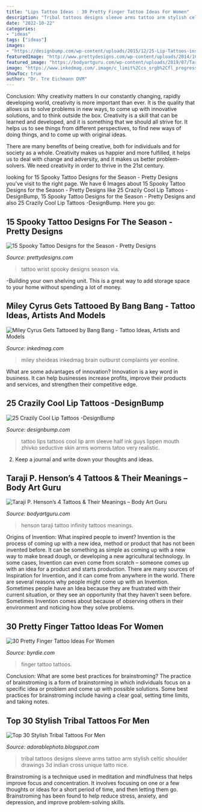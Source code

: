 ```yaml
---
title: "Lips Tattoo Ideas : 30 Pretty Finger Tattoo Ideas For Women"
description: "Tribal tattoos designs sleeve arms tattoo arm stylish celtic shoulder drawings 3d indian cross unique tatto nice"
date: "2022-10-22"
categories:
- "ideas"
tags: ["ideas"]
images:
- "https://designbump.com/wp-content/uploads/2015/12/25-Lip-Tattoos-inspiration-11.jpg"
featuredImage: "http://www.prettydesigns.com/wp-content/uploads/2014/10/Wrist-Tattoo.jpg"
featured_image: "https://bodyartguru.com/wp-content/uploads/2019/07/Taraji-P-Henson-Infinity-Tattoo.jpg"
image: "https://www.inkedmag.com/.image/c_limit%2Ccs_srgb%2Cfl_progressive%2Cq_auto:good%2Cw_700/MTU5MDMyMTQwNDYzODc1ODY0/love-yer-brain.jpg"
ShowToc: true
author: "Dr. Tre Eichmann DVM"
---
```



Conclusion: Why creativity matters
In our constantly changing, rapidly developing world, creativity is more important than ever. It is the quality that allows us to solve problems in new ways, to come up with innovative solutions, and to think outside the box.
Creativity is a skill that can be learned and developed, and it is something that we should all strive for. It helps us to see things from different perspectives, to find new ways of doing things, and to come up with original ideas.

There are many benefits of being creative, both for individuals and for society as a whole. Creativity makes us happier and more fulfilled, it helps us to deal with change and adversity, and it makes us better problem-solvers. We need creativity in order to thrive in the 21st century.

	

		
looking for 15 Spooky Tattoo Designs for the Season - Pretty Designs you've visit to the right page. We have 6 Images about 15 Spooky Tattoo Designs for the Season - Pretty Designs like 25 Crazily Cool Lip Tattoos -DesignBump, 15 Spooky Tattoo Designs for the Season - Pretty Designs and also 25 Crazily Cool Lip Tattoos -DesignBump. Here you go:
		
    
## 15 Spooky Tattoo Designs For The Season - Pretty Designs

<img loading=lazy src="http://www.prettydesigns.com/wp-content/uploads/2014/10/Wrist-Tattoo.jpg" onerror="this.onerror=null;this.src='https://tse2.mm.bing.net/th?id=OIP.jDLoEO6Eg5TjDzp7Goqw5QHaLH&amp;pid=15.1';" alt="15 Spooky Tattoo Designs for the Season - Pretty Designs">

_Source: prettydesigns.com_

>tattoo wrist spooky designs season via. 

	

-Building your own shelving unit. This is a great way to add storage space to your home without spending a lot of money.

    
## Miley Cyrus Gets Tattooed By Bang Bang - Tattoo Ideas, Artists And Models

<img loading=lazy src="https://www.inkedmag.com/.image/c_limit%2Ccs_srgb%2Cfl_progressive%2Cq_auto:good%2Cw_700/MTU5MDMyMTQwNDYzODc1ODY0/love-yer-brain.jpg" onerror="this.onerror=null;this.src='https://tse1.mm.bing.net/th?id=OIP.ljbyBmxL2L71OGq2GPq5AwHaJ4&amp;pid=15.1';" alt="Miley Cyrus Gets Tattooed by Bang Bang - Tattoo Ideas, Artists and Models">

_Source: inkedmag.com_

>miley sheideas inkedmag brain outburst complaints yer eonline. 

	

What are some advantages of innovation?
Innovation is a key word in business. It can help businesses increase profits, improve their products and services, and strengthen their competitive edge.

    
## 25 Crazily Cool Lip Tattoos -DesignBump

<img loading=lazy src="https://designbump.com/wp-content/uploads/2015/12/25-Lip-Tattoos-inspiration-11.jpg" onerror="this.onerror=null;this.src='https://tse4.mm.bing.net/th?id=OIP.TowshMfKuyuGu4eRThlJ0AHaL-&amp;pid=15.1';" alt="25 Crazily Cool Lip Tattoos -DesignBump">

_Source: designbump.com_

>tattoo lips tattoos cool lip arm sleeve half ink guys lippen mouth zhivko seductive skin arms womens tatoo very realistic. 

	

2. Keep a journal and write down your thoughts and ideas.

    
## Taraji P. Henson’s 4 Tattoos &amp; Their Meanings – Body Art Guru

<img loading=lazy src="https://bodyartguru.com/wp-content/uploads/2019/07/Taraji-P-Henson-Infinity-Tattoo.jpg" onerror="this.onerror=null;this.src='https://tse2.mm.bing.net/th?id=OIP.PaK3tkb-kfGjx1hl1m8X3wAAAA&amp;pid=15.1';" alt="Taraji P. Henson’s 4 Tattoos &amp; Their Meanings – Body Art Guru">

_Source: bodyartguru.com_

>henson taraji tattoo infinity tattoos meanings. 

	

Origins of Invention: What inspired people to invent?
Invention is the process of coming up with a new idea, method or product that has not been invented before. It can be something as simple as coming up with a new way to make bread dough, or developing a new agricultural technology. In some cases, Invention can even come from scratch – someone comes up with an idea for a product and starts production. There are many sources of Inspiration for Invention, and it can come from anywhere in the world.
There are several reasons why people might come up with an Invention. Sometimes people have an Idea because they are frustrated with their current situation, or they see an opportunity that they haven't seen before. Sometimes Invention comes about because of observing others in their environment and noticing how they solve problems.

    
## 30 Pretty Finger Tattoo Ideas For Women

<img loading=lazy src="https://www.byrdie.com/thmb/bNf62NCpSvzPVAJPO2H6gHsTFxo=/700x700/filters:fill(auto,1)/fingertat-cca6e310cf1e45dabfdeaad7a2b686e1.jpg" onerror="this.onerror=null;this.src='https://tse4.mm.bing.net/th?id=OIP.EwGp1Is2a8Xk1NHSBJRwywHaHa&amp;pid=15.1';" alt="30 Pretty Finger Tattoo Ideas For Women">

_Source: byrdie.com_

>finger tattoo tattoos. 

	

Conclusion: What are some best practices for brainstroming?
The practice of brainstroming is a form of brainstorming in which individuals focus on a specific idea or problem and come up with possible solutions. Some best practices for brainstroming include having a clear goal, setting time limits, and taking notes.

    
## Top 30 Stylish Tribal Tattoos For Men

<img loading=lazy src="http://3.bp.blogspot.com/-amj29xtrwu0/U-cPnrib4TI/AAAAAAAADtg/fZs56vUIH1k/s1600/tribal+tattoos+for+men+arms+sleeve+designs.jpg" onerror="this.onerror=null;this.src='https://tse2.mm.bing.net/th?id=OIP.GCuzpMW5ZDb4f_LDtIUynQHaJ4&amp;pid=15.1';" alt="Top 30 Stylish Tribal Tattoos For Men">

_Source: adorablephoto.blogspot.com_

>tribal tattoos designs sleeve arms tattoo arm stylish celtic shoulder drawings 3d indian cross unique tatto nice. 

	

Brainstroming is a technique used in meditation and mindfulness that helps improve focus and concentration. It involves focusing on one or a few thoughts or ideas for a short period of time, and then letting them go. Brainstroming has been found to help reduce stress, anxiety, and depression, and improve problem-solving skills.

